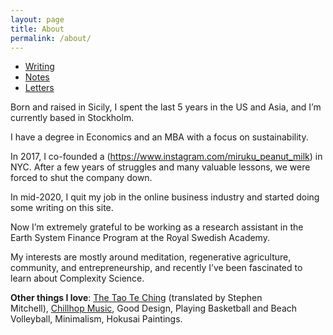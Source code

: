 ```yaml
---
layout: page
title: About
permalink: /about/
---
```


* [Writing](https://giorgiop.com/writing/)
* [Notes](http://notes.giorgiop.com/)
* [Letters](htps://giorgiop.com/letters/)

Born and raised in Sicily, I spent the last 5 years in the US and Asia, and I’m currently based in 
Stockholm.

I have a degree in Economics and an MBA with a focus on sustainability.

In 2017, I co-founded a (https://www.instagram.com/miruku_peanut_milk) in NYC. After a few years of
struggles and many valuable lessons, we were forced to shut the company down.

In mid-2020, I quit my job in the online business industry and started doing some writing on this site. 

Now I’m extremely grateful to be working as a research assistant in the Earth System Finance Program at the Royal Swedish Academy.

My interests are mostly around meditation, regenerative agriculture, community, and entrepreneurship, and 
recently I’ve been fascinated to learn about Complexity Science.

**Other things I love**: [The Tao Te Ching](https://www.amazon.com/Tao-Te-Ching-Lao-Tzu/dp/0711236496) (translated by Stephen Mitchell), [Chillhop Music](https://www.youtube.com/watch?v=5yx6BWlEVcY), Good Design, Playing Basketball and Beach Volleyball, Minimalism, Hokusai Paintings.
